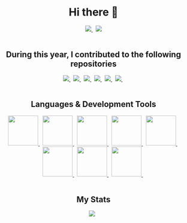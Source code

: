 <div align="center">
  <h1>Hi there 👋 </h1>

  <div>
    <a href="https://www.linkedin.com/in/aleksander-brzozowski/">
      <img src="https://img.shields.io/badge/linkedin-%230077B5.svg?style=for-the-badge&logo=linkedin&logoColor=white" />
    </a>
    &nbsp;
    <a href="https://www.goodreads.com/user/show/128293181-aleksander-brzozowski">
      <img src="https://img.shields.io/badge/goodreads-%23F4F1EA?style=for-the-badge&logo=goodreads&logoColor=%23927F64" />
    </a>
  </div>
</div>

<br />

<div align="center">
  <h2>During this year, I contributed to the following repositories</h2>
  <a href="https://github.com/JLLeitschuh/ktlint-gradle"">
    <img src="https://github-readme-stats.vercel.app/api/pin/?username=JLLeitschuh&repo=ktlint-gradle&theme=default" />
  </a>
  &nbsp;
  <a href="https://github.com/allegro/hermes">
      <img src="https://github-readme-stats.vercel.app/api/pin/?username=allegro&repo=hermes&theme=default" />
  </a>
  &nbsp;
  <a href="https://github.com/spring-io/initializr">
    <img src="https://github-readme-stats.vercel.app/api/pin/?username=spring-io&repo=initializr&theme=default" />
  </a>
  &nbsp;
  <a href="https://github.com/allegro/hacktoberfest-dashboard">
      <img src="https://github-readme-stats.vercel.app/api/pin/?username=allegro&repo=hacktoberfest-dashboard&theme=default" />
  </a>
  &nbsp;
  <a href="https://github.com/resilience4j/resilience4j">
      <img  src="https://github-readme-stats.vercel.app/api/pin/?username=resilience4j&repo=resilience4j&theme=default" />
  </a>
  &nbsp;
  <a href="https://github.com/oskardudycz/ArchitectureWeekly">
      <img src="https://github-readme-stats.vercel.app/api/pin/?username=oskardudycz&repo=ArchitectureWeekly&theme=default" />
  </a>
  &nbsp;
</div>

<br />

<div align="center">
  <h2>Languages & Development Tools</h2>
  <a href="https://golang.org/">
    <img width="80px" height="80px" src="https://cdn.jsdelivr.net/gh/devicons/devicon/icons/go/go-original.svg" />
  </a>
  &nbsp;
  <a href="https://kotlinlang.org/">
    <img width="80px" height="80px" src="https://cdn.jsdelivr.net/gh/devicons/devicon/icons/kotlin/kotlin-original.svg" />
  </a>
  &nbsp;
  <a href="https://groovy-lang.org/">
    <img width="80px" height="80px" src="https://cdn.jsdelivr.net/gh/devicons/devicon/icons/groovy/groovy-original.svg" />
  </a>
  &nbsp;
  <a href="https://reactjs.org">
    <img width="80px" height="80px" src="https://cdn.jsdelivr.net/gh/devicons/devicon/icons/react/react-original.svg" />
  </a>
  &nbsp;
  <a href="https://spring.io">
    <img width="80px" height="80px" src="https://cdn.jsdelivr.net/gh/devicons/devicon/icons/spring/spring-original.svg" />
  </a>
  &nbsp;
  <a href="https://docker.com/">
    <img width="80px" height="80px" src="https://cdn.jsdelivr.net/gh/devicons/devicon/icons/docker/docker-original.svg" />
  </a>
  &nbsp;
  <a href="https://github.com/">
    <img width="80px" height="80px" src="https://cdn.jsdelivr.net/gh/devicons/devicon/icons/github/github-original.svg" />
  </a>
  &nbsp;
  <a href="https://www.jetbrains.com/idea/">
    <img width="80px" height="80px" src="https://cdn.jsdelivr.net/gh/devicons/devicon/icons/intellij/intellij-original.svg" />
  </a>
  &nbsp;
</div>

<br />

<div align="center">
  <h2>My Stats</h2>
  <img src="https://github-readme-stats.vercel.app/api?username=AleksanderBrzozowski&show_icons=true">
  &nbsp;
</div>
